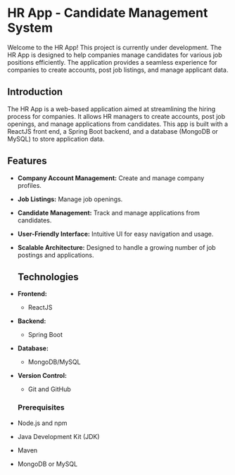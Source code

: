 # HR App - Candidate Management System

Welcome to the HR App! This project is currently under development. The HR App is designed to help companies manage candidates for various job positions efficiently. 
The application provides a seamless experience for companies to create accounts, post job listings, and manage applicant data.

## Introduction

The HR App is a web-based application aimed at streamlining the hiring process for companies. 
It allows HR managers to create accounts, post job openings, and manage applications from candidates. 
This app is built with a ReactJS front end, a Spring Boot backend, and a database (MongoDB or MySQL) to store application data.

## Features

- **Company Account Management:** Create and manage company profiles.
- **Job Listings:** Manage job openings.
- **Candidate Management:** Track and manage applications from candidates.
- **User-Friendly Interface:** Intuitive UI for easy navigation and usage.
- **Scalable Architecture:** Designed to handle a growing number of job postings and applications.

  ## Technologies

- **Frontend:**
  - ReactJS
- **Backend:**
  - Spring Boot
- **Database:**
  - MongoDB/MySQL
- **Version Control:**
  - Git and GitHub
 
  ### Prerequisites

- Node.js and npm
- Java Development Kit (JDK)
- Maven
- MongoDB or MySQL
